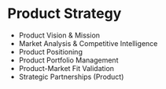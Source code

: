 # Product Strategy

- Product Vision & Mission
- Market Analysis & Competitive Intelligence
- Product Positioning
- Product Portfolio Management
- Product-Market Fit Validation
- Strategic Partnerships (Product)